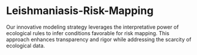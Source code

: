 # Leishmaniasis-Risk-Mapping
Our innovative modeling strategy leverages the interpretative power of ecological rules to infer conditions favorable for risk mapping. This approach enhances transparency and rigor while addressing the scarcity of ecological data.
